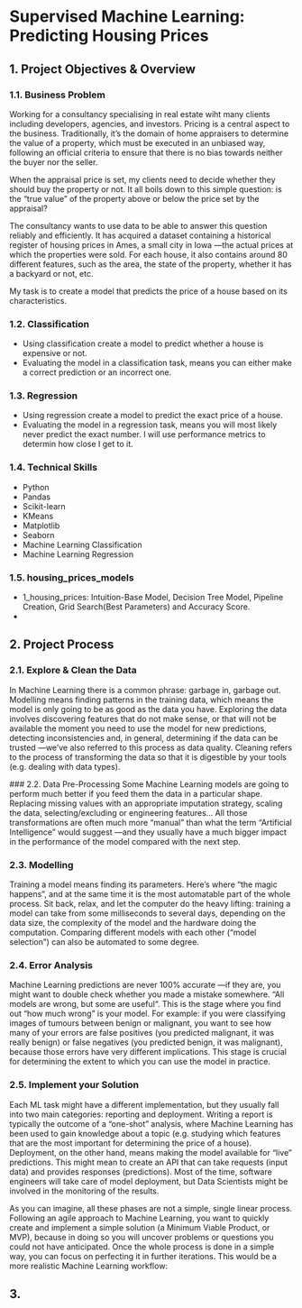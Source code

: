 # Supervised Machine Learning: Predicting Housing Prices

## 1. Project Objectives & Overview

### 1.1. Business Problem

Working for a consultancy specialising in real estate wiht many clients including developers, agencies, and investors. Pricing is a central aspect to the business. Traditionally, it’s the domain of home appraisers to determine the value of a property, which must be executed in an unbiased way, following an official criteria to ensure that there is no bias towards neither the buyer nor the seller.

When the appraisal price is set, my clients need to decide whether they should buy the property or not. It all boils down to this simple question: is the “true value” of the property above or below the price set by the appraisal? 

The consultancy wants to use data to be able to answer this question reliably and efficiently. It has acquired a dataset containing a historical register of housing prices in Ames, a small city in Iowa —the actual prices at which the properties were sold. For each house, it also contains around 80 different features, such as the area, the state of the property, whether it has a backyard or not, etc.

 My task is to create a model that predicts the price of a house based on its characteristics.

### 1.2. Classification

- Using classification create a model to predict whether a house is expensive or not. 
- Evaluating the model in a classification task, means you can either make a correct prediction or an incorrect one. 

### 1.3. Regression

- Using regression create a model to predict the exact price of a house.
- Evaluating the model in a regression task, means you will most likely never predict the exact number. I will use performance metrics to determin how close I get to it.

### 1.4. Technical Skills

- Python
- Pandas
- Scikit-learn
- KMeans
- Matplotlib
- Seaborn 
- Machine Learning Classification
- Machine Learning Regression

### 1.5. housing_prices_models 

- 1_housing_prices: Intuition-Base Model, Decision Tree Model, Pipeline Creation, Grid Search(Best Parameters) and Accuracy Score. 
- 

## 2. Project Process

### 2.1. Explore & Clean the Data
In Machine Learning there is a common phrase: garbage in, garbage out. Modelling means finding patterns in the training data, which means the model is only going to be as good as the data you have. Exploring the data involves discovering features that do not make sense, or that will not be available the moment you need to use the model for new predictions, detecting inconsistencies and, in general, determining if the data can be trusted —we’ve also referred to this process as data quality. Cleaning refers to the process of transforming the data so that it is digestible by your tools (e.g. dealing with data types).

### 2.2. Data Pre-Processing
Some Machine Learning models are going to perform much better if you feed them the data in a particular shape. Replacing missing values with an appropriate imputation strategy, scaling the data, selecting/excluding or engineering features… All those transformations are often much more “manual” than what the term “Artificial Intelligence” would suggest —and they usually have a much bigger impact in the performance of the model compared with the next step.

### 2.3. Modelling
Training a model means finding its parameters. Here’s where “the magic happens”, and at the same time it is the most automatable part of the whole process. Sit back, relax, and let the computer do the heavy lifting: training a model can take from some milliseconds to several days, depending on the data size, the complexity of the model and the hardware doing the computation. Comparing different models with each other (“model selection”) can also be automated to some degree.

### 2.4. Error Analysis
Machine Learning predictions are never 100% accurate —if they are, you might want to double check whether you made a mistake somewhere. “All models are wrong, but some are useful“. This is the stage where you find out “how much wrong” is your model. For example: if you were classifying images of tumours between benign or malignant, you want to see how many of your errors are false positives (you predicted malignant, it was really benign) or false negatives (you predicted benign, it was malignant), because those errors have very different implications. This stage is crucial for determining the extent to which you can use the model in practice.

### 2.5. Implement your Solution
Each ML task might have a different implementation, but they usually fall into two main categories: reporting and deployment. Writing a report is typically the outcome of a “one-shot” analysis, where Machine Learning has been used to gain knowledge about a topic (e.g. studying which features that are the most important for determining the price of a house). Deployment, on the other hand, means making the model available for “live” predictions. This might mean to create an API that can take requests (input data) and provides responses (predictions). Most of the time, software engineers will take care of model deployment, but Data Scientists might be involved in the monitoring of the results.

As you can imagine, all these phases are not a simple, single linear process. Following an agile approach to Machine Learning, you want to quickly create and implement a simple solution (a Minimum Viable Product, or MVP), because in doing so you will uncover problems or questions you could not have anticipated. Once the whole process is done in a simple way, you can focus on perfecting it in further iterations. This would be a more realistic Machine Learning workflow:


## 3.  

